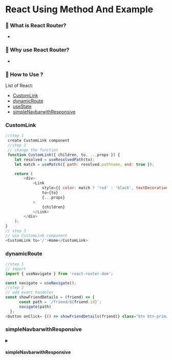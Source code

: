 # React Using Method And Example

### 🔭 What is React Router?
- 
### 👯 Why use React Router?
- 
###  🤔 How to Use ?

List of React:

- [CustomLink](#CustomLink)
- [dynamicRoute](#dynamicRoute)
- [useState](#useState)
- [simpleNavbarwithResponsive](#simpleNavbarwithResponsive)

### CustomLink

```js
//step 1
 create CustomLink component
 //step 2
 // change the function
 function CustomLink({ children, to, ...props }) {
    let resolved = useResolvedPath(to);
    let match = useMatch({ path: resolved.pathname, end: true });

    return (
        <div>
            <Link
                style={{ color: match ? 'red' : 'black', textDecoration: match ? "underline" : "none" }}
                to={to}
                {...props}
            >
                {children}
            </Link>
        </div>
    );
}
// step 3
// use CustomLink component
<CustomLink to='/'>Home</CustomLink>

```

### dynamicRoute

```js
//step 1
// import
import { useNavigate } from 'react-router-dom';

const navigate = useNavigate();
//step 2
// add event handeler
const showFriendDetails = (friend) => {
      const path = `/friend/${friend.id}`;
      navigate(path)
  };
<button onClick= {() => showFriendDetails(friend)} class="btn btn-primary">{friend.username}</button>

```



### simpleNavbarwithResponsive
<details>
<summary>
  <h4>simpleNavbarwithResponsive</h4>
</summary>
<br >
```js
  import { MenuIcon, XIcon } from '@heroicons/react/solid';
import React, { useState } from 'react';


const Navbar = () => {
    const [open, setOpen] = useState(false);
    const routes = [
        { id: 1, name: "home", link: '/home' },
        { id: 2, name: "shop", link: '/shop' },
        { id: 3, name: "Deals", link: '/deals' },
        { id: 4, name: "Contact", link: '/contact' }
    ];


    return (
        <nav className=''>
            <div onClick={() => setOpen(!open)} className='w-6 h-6 md:hidden'>
                {open ? <XIcon /> : <MenuIcon />}
            </div>
            <ul className={`md:flex p-4 justify-center bg-indigo-200 w-full absolute md:static duration-500 ease-in ${open ? 'top-35' : 'top-[-150px]'}`}>
                {
                    routes.map((route, index) =>
                        <li key={index} className='mr-12 block'>
                            <a href={route.link}>{route.name}</a>
                        </li>
                    )
                }
            </ul>
        </nav>
    );
};

export default Navbar;
  
```
</details>




### Table
<div class="overflow-x-auto">
  <table class="table w-full">
    <!-- head -->
    <thead>
      <tr>
        <th></th>
        <th>Questions</th>
        <th>Answer</th>
      </tr>
    </thead>
    <tbody>
      <!-- row 1 -->
      <tr>
        <th>1</th>
        <td>setCount(count + 1)</td>
        <td>asynchronous</td>
      </tr>
      <!-- row 2 -->
      <tr>
        <th>2</th>
        <td>props</td>
        <td>React a uopr theke eventhandler k  props akare data pathano jai, down theke up pathano jai na. r jodi pathate hoi tahole jai jaiga jabe seijaiga evnthandler dita hobe</td>
      </tr>
      <!-- row 3 -->
      <tr>
        <th>3</th>
        <td>Brice Swyre</td>
        <td>Tax Accountant</td>
      </tr>
    </tbody>
  </table>
</div>



## 🌐 Socials: Connect with Emon Hossain!

[![Facebook Badge](https://img.shields.io/badge/Facebook-1877F2?style=for-the-badge&logo=facebook&logoColor=white)](https://fb.com/emonhossain6) [![Linkedin Badge](https://img.shields.io/badge/LinkedIn-0077B5?style=for-the-badge&logo=linkedin&logoColor=white)](https://www.linkedin.com/in/emon007iu/) [![Twitter Badge](https://img.shields.io/badge/Twitter-1DA1F2?style=for-the-badge&logo=twitter&logoColor=white)](https://twitter.com/@emon_hossain7) [![Mail Badge](https://img.shields.io/badge/Gmail-D14836?style=for-the-badge&logo=gmail&logoColor=white)](mailto:emon.hossain.wd@gmail.com)

<h4>❤️🤔 You can follow my Github and other social accounts 🤔❤️</h4>
<h2>❤️ Thank you very much! ❤️</h2>

